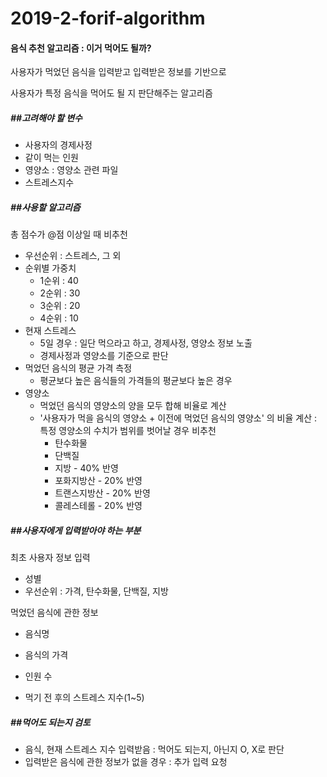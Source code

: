# 2019-2-forif-algorithm

#### 음식 추천 알고리즘 : 이거 먹어도 될까?

사용자가 먹었던 음식을 입력받고 입력받은 정보를 기반으로

사용자가 특정 음식을 먹어도 될 지 판단해주는 알고리즘



##### \##고려해야 할 변수

- 사용자의 경제사정
- 같이 먹는 인원
- 영양소 : 영양소 관련 파일
- 스트레스지수



##### \##사용할 알고리즘

총 점수가 @점 이상일 때 비추천

- 우선순위 : 스트레스, 그 외
- 순위별 가중치
  - 1순위 : 40
  - 2순위 : 30
  - 3순위 : 20
  - 4순위 : 10
- 현재 스트레스
  - 5일 경우 : 일단 먹으라고 하고, 경제사정, 영양소 정보 노출
  - 경제사정과 영양소를 기준으로 판단
- 먹었던 음식의 평균 가격 측정 
  - 평균보다 높은 음식들의 가격들의 평균보다 높은 경우 
- 영양소 
  - 먹었던 음식의 영양소의 양을 모두 합해 비율로 계산
  - '사용자가 먹을 음식의 영양소 + 이전에 먹었던 음식의 영양소' 의 비율 계산 : 특정 영양소의 수치가 범위를 벗어날 경우 비추천
    - 탄수화물 
    -  단백질 
    - 지방 - 40% 반영
    - 포화지방산 - 20% 반영
    - 트랜스지방산 - 20% 반영
    - 콜레스테롤 - 20% 반영



##### \##사용자에게 입력받아야 하는 부분

최초 사용자 정보 입력

- 성별
- 우선순위 : 가격, 탄수화물, 단백질, 지방



먹었던 음식에 관한 정보

- 음식명

- 음식의 가격

- 인원 수

- 먹기 전 후의 스트레스 지수(1~5)

  

##### \##먹어도 되는지 검토

- 음식, 현재 스트레스 지수 입력받음 : 먹어도 되는지, 아닌지 O, X로 판단
- 입력받은 음식에 관한 정보가 없을 경우 : 추가 입력 요청

